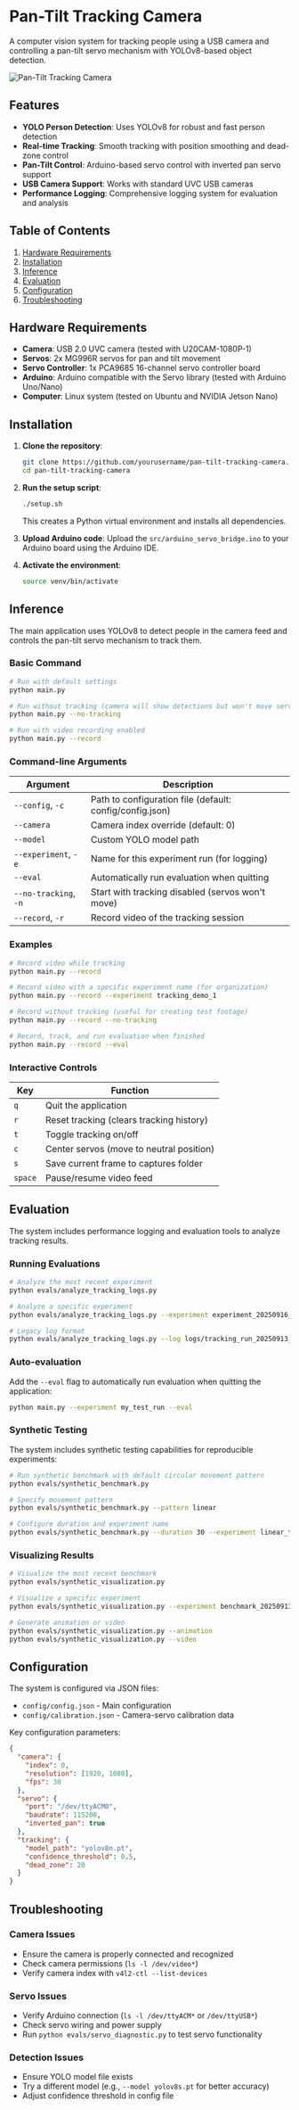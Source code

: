 # Pan-Tilt Tracking Camera

A computer vision system for tracking people using a USB camera and controlling a pan-tilt servo mechanism with YOLOv8-based object detection.

![Pan-Tilt Tracking Camera](captures/Pan-Tilt%20Tracking%20Camera_screenshot_12.09.2025.png)

## Features

- **YOLO Person Detection**: Uses YOLOv8 for robust and fast person detection
- **Real-time Tracking**: Smooth tracking with position smoothing and dead-zone control
- **Pan-Tilt Control**: Arduino-based servo control with inverted pan servo support
- **USB Camera Support**: Works with standard UVC USB cameras
- **Performance Logging**: Comprehensive logging system for evaluation and analysis

## Table of Contents

1. [Hardware Requirements](#hardware-requirements)
2. [Installation](#installation)
3. [Inference](#inference)
4. [Evaluation](#evaluation)
5. [Configuration](#configuration)
6. [Troubleshooting](#troubleshooting)

## Hardware Requirements

- **Camera**: USB 2.0 UVC camera (tested with U20CAM-1080P-1)
- **Servos**: 2x MG996R servos for pan and tilt movement
- **Servo Controller**: 1x PCA9685 16-channel servo controller board
- **Arduino**: Arduino compatible with the Servo library (tested with Arduino Uno/Nano)
- **Computer**: Linux system (tested on Ubuntu and NVIDIA Jetson Nano)

## Installation

1. **Clone the repository**:
   ```bash
   git clone https://github.com/yourusername/pan-tilt-tracking-camera.git
   cd pan-tilt-tracking-camera
   ```

2. **Run the setup script**:
   ```bash
   ./setup.sh
   ```
   This creates a Python virtual environment and installs all dependencies.

3. **Upload Arduino code**:
   Upload the `src/arduino_servo_bridge.ino` to your Arduino board using the Arduino IDE.

4. **Activate the environment**:
   ```bash
   source venv/bin/activate
   ```

## Inference

The main application uses YOLOv8 to detect people in the camera feed and controls the pan-tilt servo mechanism to track them.

### Basic Command

```bash
# Run with default settings
python main.py

# Run without tracking (camera will show detections but won't move servos)
python main.py --no-tracking

# Run with video recording enabled
python main.py --record
```

### Command-line Arguments

| Argument | Description |
|----------|-------------|
| `--config`, `-c` | Path to configuration file (default: config/config.json) |
| `--camera` | Camera index override (default: 0) |
| `--model` | Custom YOLO model path |
| `--experiment`, `-e` | Name for this experiment run (for logging) |
| `--eval` | Automatically run evaluation when quitting |
| `--no-tracking`, `-n` | Start with tracking disabled (servos won't move) |
| `--record`, `-r` | Record video of the tracking session |

### Examples

```bash
# Record video while tracking
python main.py --record

# Record video with a specific experiment name (for organization)
python main.py --record --experiment tracking_demo_1

# Record without tracking (useful for creating test footage)
python main.py --record --no-tracking

# Record, track, and run evaluation when finished
python main.py --record --eval
```

### Interactive Controls

| Key | Function |
|-----|----------|
| `q` | Quit the application |
| `r` | Reset tracking (clears tracking history) |
| `t` | Toggle tracking on/off |
| `c` | Center servos (move to neutral position) |
| `s` | Save current frame to captures folder |
| `space` | Pause/resume video feed |

## Evaluation

The system includes performance logging and evaluation tools to analyze tracking results.

### Running Evaluations

```bash
# Analyze the most recent experiment
python evals/analyze_tracking_logs.py

# Analyze a specific experiment
python evals/analyze_tracking_logs.py --experiment experiment_20250916_143411

# Legacy log format
python evals/analyze_tracking_logs.py --log logs/tracking_run_20250913_123045.log
```

### Auto-evaluation

Add the `--eval` flag to automatically run evaluation when quitting the application:

```bash
python main.py --experiment my_test_run --eval
```

### Synthetic Testing

The system includes synthetic testing capabilities for reproducible experiments:

```bash
# Run synthetic benchmark with default circular movement pattern
python evals/synthetic_benchmark.py

# Specify movement pattern
python evals/synthetic_benchmark.py --pattern linear

# Configure duration and experiment name
python evals/synthetic_benchmark.py --duration 30 --experiment linear_test
```

### Visualizing Results

```bash
# Visualize the most recent benchmark
python evals/synthetic_visualization.py

# Visualize a specific experiment
python evals/synthetic_visualization.py --experiment benchmark_20250913_123045

# Generate animation or video
python evals/synthetic_visualization.py --animation
python evals/synthetic_visualization.py --video
```

## Configuration

The system is configured via JSON files:

- `config/config.json` - Main configuration
- `config/calibration.json` - Camera-servo calibration data

Key configuration parameters:

```json
{
  "camera": {
    "index": 0,
    "resolution": [1920, 1080],
    "fps": 30
  },
  "servo": {
    "port": "/dev/ttyACM0",
    "baudrate": 115200,
    "inverted_pan": true
  },
  "tracking": {
    "model_path": "yolov8n.pt",
    "confidence_threshold": 0.5,
    "dead_zone": 20
  }
}
```

## Troubleshooting

### Camera Issues
- Ensure the camera is properly connected and recognized
- Check camera permissions (`ls -l /dev/video*`)
- Verify camera index with `v4l2-ctl --list-devices`

### Servo Issues
- Verify Arduino connection (`ls -l /dev/ttyACM*` or `/dev/ttyUSB*`)
- Check servo wiring and power supply
- Run `python evals/servo_diagnostic.py` to test servo functionality

### Detection Issues
- Ensure YOLO model file exists
- Try a different model (e.g., `--model yolov8s.pt` for better accuracy)
- Adjust confidence threshold in config file